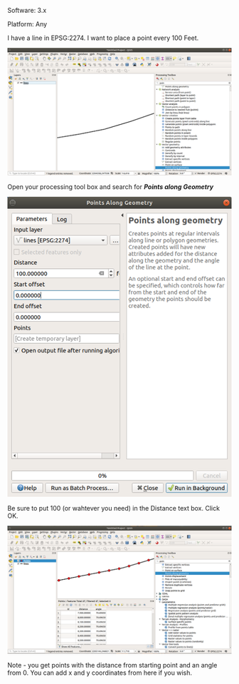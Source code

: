 Software: 3.x 

Platform: Any 

I have a line in EPSG:2274. I want to place a point every 100 Feet. 

![qgis](/images/qgis_with_line.png) 

Open your processing tool box and search for ***Points along Geometry*** 

![tool](/images/points_along_geometry.png) 

Be sure to put 100 (or wahtever you need) in the Distance text box. Click OK. 

![result](/images/qgis_points.png) 

Note - you get points with the distance from starting point and an angle from 0. You can add x and y coordinates from here if you wish. 
